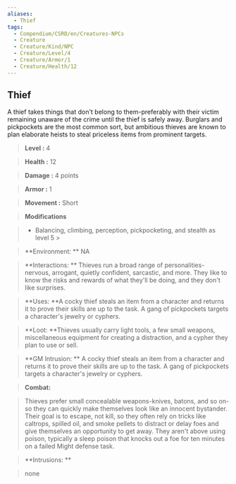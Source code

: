 ```yaml
---
aliases:
  - Thief
tags:
  - Compendium/CSRD/en/Creatures-NPCs
  - Creature
  - Creature/Kind/NPC
  - Creature/Level/4
  - Creature/Armor/1
  - Creature/Health/12
---
```

  
    
## Thief    
A thief takes things that don't belong to them-preferably with their victim remaining unaware of the crime until the thief is safely away. Burglars and pickpockets are the most common sort, but ambitious thieves are known to plan elaborate heists to steal priceless items from prominent targets.    
  
    
> **Level :** 4    
> **Health :** 12    
> **Damage :** 4 points    
> **Armor :** 1    
> **Movement :** Short    
> **Modifications**    
>- Balancing, climbing, perception, pickpocketing, and stealth as level 5 >  
>    
> **Environment: ** NA    
> **Interactions: ** Thieves run a broad range of personalities-nervous, arrogant, quietly confident, sarcastic, and more. They like to know the risks and rewards of what they'll be doing, and they don't like surprises.    
> **Uses: **A cocky thief steals an item from a character and returns it to prove their skills are up to the task. A gang of pickpockets targets a character's jewelry or cyphers.    
> **Loot: **Thieves usually carry light tools, a few small weapons, miscellaneous equipment for creating a distraction, and a cypher they plan to use or sell.    
> **GM Intrusion: ** A cocky thief steals an item from a character and returns it to prove their skills are up to the task. A gang of pickpockets targets a character's jewelry or cyphers.    
  
> **Combat:**   
> Thieves prefer small concealable weapons-knives, batons, and so on-so they can quickly make themselves look like an innocent bystander. Their goal is to escape, not kill, so they often rely on tricks like caltrops, spilled oil, and smoke pellets to distract or delay foes and give themselves an opportunity to get away. They aren't above using poison, typically a sleep poison that knocks out a foe for ten minutes on a failed Might defense task.    
    
  
> **Intrusions: **   
> none    

